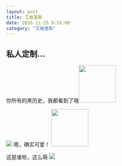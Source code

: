 ```yaml
---
layout: post 
title: 艾格里斯
date: 2016-11-25 0:55:00
category: "艾格里斯"
---
```

<h2 id= "title" > 私人定制...</h2>
<p>
		你所有的黑历史，我都看到了哦<img width="100px" height="100px" src="http://img4q.duitang.com/uploads/item/201409/02/20140902154831_ZWxeF.thumb.700_0.jpeg"/>
</p>
<p>
		<img src="http://b230.photo.store.qq.com/psb?/V12ZezeP0OW9fW/VwYGqumbCyOCCyMTiLxrZbv0wOMO2L3NKrPRKezf17c!/b/dIDbHoloDwAA&bo=IANYAgAAAAABA10!&rf=viewer_4"/>
		嗯，确实可爱！
		<img width="100px" height="100px" src="http://img0.imgtn.bdimg.com/it/u=781746104,1321923526&fm=21&gp=0.jpg"/>
		</p>
<p>
	这是谁啦，这么萌
	<img src="http://b284.photo.store.qq.com/psb?/V12ZezeP1elImz/XwoR5w1mMpbgji8D0P0Az78hxwliHvY3Nt.4ubwn5fA!/b/dBwBAAAAAAAA&bo=7gLoAwAAAAAFByM!&rf=viewer_4"/>
</p>
